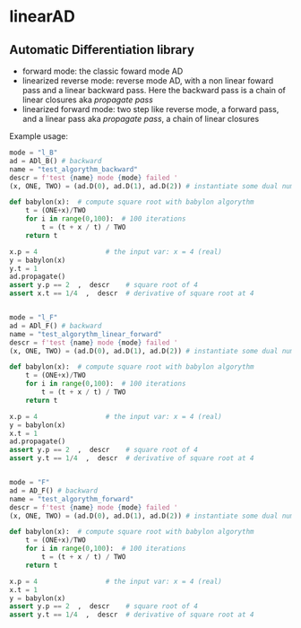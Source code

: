 # linearAD
## Automatic Differentiation library 

- forward mode: the classic foward mode AD
- linearized reverse mode: reverse mode AD, with a non linear foward pass and a linear backward pass. Here the backward pass is a chain of linear closures aka *propagate pass*
- linearized forward mode: two step like reverse mode, a forward pass, and a linear pass aka *propagate pass*, a chain of linear closures 


Example usage:


```python 
mode = "l_B"
ad = ADl_B() # backward 
name = "test_algorythm_backward"
descr = f'test {name} mode {mode} failed '
(x, ONE, TWO) = (ad.D(0), ad.D(1), ad.D(2)) # instantiate some dual numbers

def babylon(x):  # compute square root with babylon algorythm
    t = (ONE+x)/TWO
    for i in range(0,100):  # 100 iterations
        t = (t + x / t) / TWO 
    return t

x.p = 4                 # the input var: x = 4 (real)
y = babylon(x)
y.t = 1
ad.propagate()
assert y.p == 2  ,  descr    # square root of 4
assert x.t == 1/4  ,  descr  # derivative of square root at 4 


mode = "l_F"
ad = ADl_F() # backward 
name = "test_algorythm_linear_forward"
descr = f'test {name} mode {mode} failed '
(x, ONE, TWO) = (ad.D(0), ad.D(1), ad.D(2)) # instantiate some dual numbers

def babylon(x):  # compute square root with babylon algorythm
    t = (ONE+x)/TWO
    for i in range(0,100):  # 100 iterations
        t = (t + x / t) / TWO 
    return t

x.p = 4                 # the input var: x = 4 (real)
y = babylon(x)
x.t = 1
ad.propagate()
assert y.p == 2  ,  descr    # square root of 4
assert y.t == 1/4  ,  descr  # derivative of square root at 4 


mode = "F"
ad = AD_F() # backward 
name = "test_algorythm_forward"
descr = f'test {name} mode {mode} failed '
(x, ONE, TWO) = (ad.D(0), ad.D(1), ad.D(2)) # instantiate some dual numbers

def babylon(x):  # compute square root with babylon algorythm
    t = (ONE+x)/TWO
    for i in range(0,100):  # 100 iterations
        t = (t + x / t) / TWO 
    return t

x.p = 4                 # the input var: x = 4 (real)
x.t = 1
y = babylon(x)
assert y.p == 2  ,  descr    # square root of 4
assert y.t == 1/4  ,  descr  # derivative of square root at 4 
```
